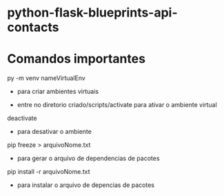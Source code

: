 # python-flask-blueprints-api-contacts

# Comandos importantes

py -m venv nameVirtualEnv
* para criar ambientes virtuais

* entre no diretorio criado/scripts/activate para ativar o ambiente virtual

deactivate 
* para desativar o ambiente

pip freeze > arquivoNome.txt
* para gerar o arquivo de dependencias de pacotes

pip install -r arquivoNome.txt
* para instalar o arquivo de depencias de pacotes





